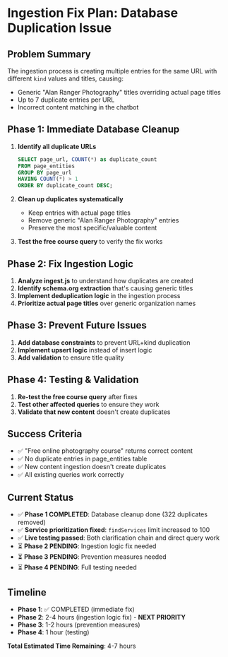 # Ingestion Fix Plan: Database Duplication Issue

## Problem Summary
The ingestion process is creating multiple entries for the same URL with different `kind` values and titles, causing:
- Generic "Alan Ranger Photography" titles overriding actual page titles
- Up to 7 duplicate entries per URL
- Incorrect content matching in the chatbot

## Phase 1: Immediate Database Cleanup
1. **Identify all duplicate URLs**
   ```sql
   SELECT page_url, COUNT(*) as duplicate_count
   FROM page_entities 
   GROUP BY page_url
   HAVING COUNT(*) > 1
   ORDER BY duplicate_count DESC;
   ```

2. **Clean up duplicates systematically**
   - Keep entries with actual page titles
   - Remove generic "Alan Ranger Photography" entries
   - Preserve the most specific/valuable content

3. **Test the free course query** to verify the fix works

## Phase 2: Fix Ingestion Logic
1. **Analyze ingest.js** to understand how duplicates are created
2. **Identify schema.org extraction** that's causing generic titles
3. **Implement deduplication logic** in the ingestion process
4. **Prioritize actual page titles** over generic organization names

## Phase 3: Prevent Future Issues
1. **Add database constraints** to prevent URL+kind duplication
2. **Implement upsert logic** instead of insert logic
3. **Add validation** to ensure title quality

## Phase 4: Testing & Validation
1. **Re-test the free course query** after fixes
2. **Test other affected queries** to ensure they work
3. **Validate that new content** doesn't create duplicates

## Success Criteria
- ✅ "Free online photography course" returns correct content
- ✅ No duplicate entries in page_entities table
- ✅ New content ingestion doesn't create duplicates
- ✅ All existing queries work correctly

## Current Status
- ✅ **Phase 1 COMPLETED**: Database cleanup done (322 duplicates removed)
- ✅ **Service prioritization fixed**: `findServices` limit increased to 100
- ✅ **Live testing passed**: Both clarification chain and direct query work
- ⏳ **Phase 2 PENDING**: Ingestion logic fix needed
- ⏳ **Phase 3 PENDING**: Prevention measures needed
- ⏳ **Phase 4 PENDING**: Full testing needed

## Timeline
- **Phase 1**: ✅ COMPLETED (immediate fix)
- **Phase 2**: 2-4 hours (ingestion logic fix) - **NEXT PRIORITY**
- **Phase 3**: 1-2 hours (prevention measures)
- **Phase 4**: 1 hour (testing)

**Total Estimated Time Remaining**: 4-7 hours
